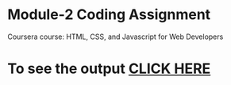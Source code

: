 

# Module-2 Coding Assignment

Coursera course: HTML, CSS, and Javascript for Web Developers

# To see the output [CLICK HERE](https://aagam2407.github.io/module2solution/)
